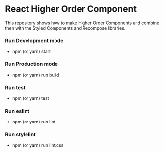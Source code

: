 # React Higher Order Component
This repository shows how to make Higher Order Components and combine then with the Styled Components and Recompose libraries.

### Run Development mode
* npm (or yarn) start

### Run Production mode
* npm (or yarn) run build

### Run test
* npm (or yarn) test

### Run eslint
* npm (or yarn) run lint

### Run stylelint
* npm (or yarn) run lint:css
